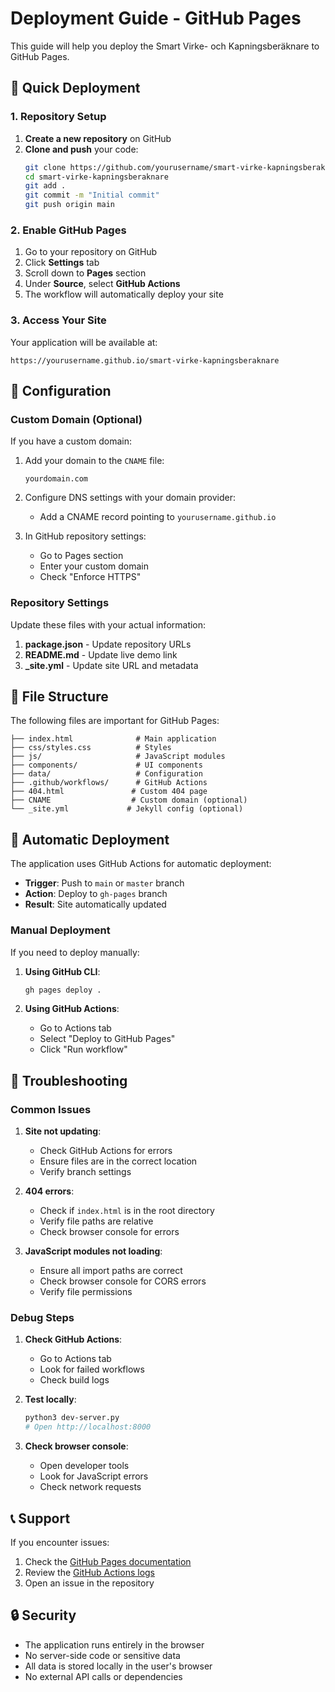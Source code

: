 # Deployment Guide - GitHub Pages

This guide will help you deploy the Smart Virke- och Kapningsberäknare to GitHub Pages.

## 🚀 Quick Deployment

### 1. Repository Setup

1. **Create a new repository** on GitHub
2. **Clone and push** your code:
   ```bash
   git clone https://github.com/yourusername/smart-virke-kapningsberaknare.git
   cd smart-virke-kapningsberaknare
   git add .
   git commit -m "Initial commit"
   git push origin main
   ```

### 2. Enable GitHub Pages

1. Go to your repository on GitHub
2. Click **Settings** tab
3. Scroll down to **Pages** section
4. Under **Source**, select **GitHub Actions**
5. The workflow will automatically deploy your site

### 3. Access Your Site

Your application will be available at:
```
https://yourusername.github.io/smart-virke-kapningsberaknare
```

## 🔧 Configuration

### Custom Domain (Optional)

If you have a custom domain:

1. Add your domain to the `CNAME` file:
   ```
   yourdomain.com
   ```

2. Configure DNS settings with your domain provider:
   - Add a CNAME record pointing to `yourusername.github.io`

3. In GitHub repository settings:
   - Go to Pages section
   - Enter your custom domain
   - Check "Enforce HTTPS"

### Repository Settings

Update these files with your actual information:

1. **package.json** - Update repository URLs
2. **README.md** - Update live demo link
3. **_site.yml** - Update site URL and metadata

## 📁 File Structure

The following files are important for GitHub Pages:

```
├── index.html              # Main application
├── css/styles.css          # Styles
├── js/                     # JavaScript modules
├── components/             # UI components
├── data/                   # Configuration
├── .github/workflows/      # GitHub Actions
├── 404.html               # Custom 404 page
├── CNAME                  # Custom domain (optional)
└── _site.yml             # Jekyll config (optional)
```

## 🔄 Automatic Deployment

The application uses GitHub Actions for automatic deployment:

- **Trigger**: Push to `main` or `master` branch
- **Action**: Deploy to `gh-pages` branch
- **Result**: Site automatically updated

### Manual Deployment

If you need to deploy manually:

1. **Using GitHub CLI**:
   ```bash
   gh pages deploy .
   ```

2. **Using GitHub Actions**:
   - Go to Actions tab
   - Select "Deploy to GitHub Pages"
   - Click "Run workflow"

## 🐛 Troubleshooting

### Common Issues

1. **Site not updating**:
   - Check GitHub Actions for errors
   - Ensure files are in the correct location
   - Verify branch settings

2. **404 errors**:
   - Check if `index.html` is in the root directory
   - Verify file paths are relative
   - Check browser console for errors

3. **JavaScript modules not loading**:
   - Ensure all import paths are correct
   - Check browser console for CORS errors
   - Verify file permissions

### Debug Steps

1. **Check GitHub Actions**:
   - Go to Actions tab
   - Look for failed workflows
   - Check build logs

2. **Test locally**:
   ```bash
   python3 dev-server.py
   # Open http://localhost:8000
   ```

3. **Check browser console**:
   - Open developer tools
   - Look for JavaScript errors
   - Check network requests

## 📞 Support

If you encounter issues:

1. Check the [GitHub Pages documentation](https://docs.github.com/en/pages)
2. Review the [GitHub Actions logs](https://docs.github.com/en/actions/monitoring-and-troubleshooting-workflows)
3. Open an issue in the repository

## 🔒 Security

- The application runs entirely in the browser
- No server-side code or sensitive data
- All data is stored locally in the user's browser
- No external API calls or dependencies
